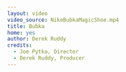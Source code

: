 ```yaml
---
layout: video
video_source: NikeBubkaMagicShoe.mp4
title: Bubka
home: yes
author: Derek Ruddy
credits:
  - Joe Pytka, Director
  - Derek Ruddy, Producer
---
```

